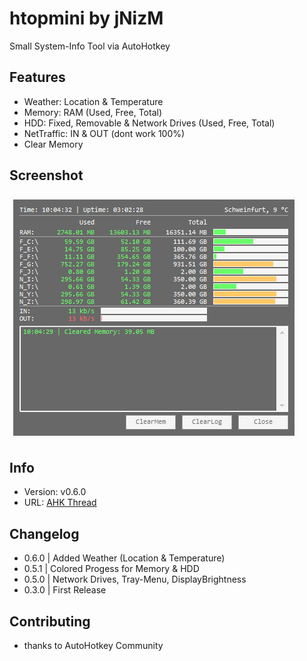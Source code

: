 # htopmini by jNizM
Small System-Info Tool via AutoHotkey

  
## Features
* Weather: Location & Temperature
* Memory: RAM (Used, Free, Total)
* HDD: Fixed, Removable & Network Drives (Used, Free, Total)
* NetTraffic: IN & OUT (dont work 100%)
* Clear Memory


## Screenshot
![Screenshot](Screenshot.PNG)


## Info
* Version: v0.6.0
* URL: [AHK Thread](http://ahkscript.org/boards/viewtopic.php?f=6&t=254)


## Changelog
* 0.6.0 | Added Weather (Location & Temperature)
* 0.5.1 | Colored Progess for Memory & HDD
* 0.5.0 | Network Drives, Tray-Menu, DisplayBrightness
* 0.3.0 | First Release


## Contributing
* thanks to AutoHotkey Community